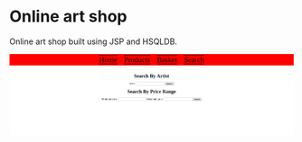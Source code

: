 # Online art shop
Online art shop built using JSP and HSQLDB.

![Screenshot](screenshots/search.png)